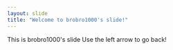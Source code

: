 ```yaml
---
layout: slide
title: "Welcome to brobro1000's slide!"
---
```

This is brobro1000's slide
Use the left arrow to go back!
